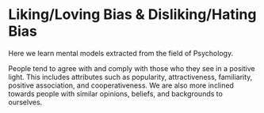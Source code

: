 # Liking/Loving Bias & Disliking/Hating Bias

Here we learn mental models extracted from the field of Psychology. 

People tend to agree with and comply with those who they see in a positive light. This includes attributes such as popularity, attractiveness, familiarity, positive association, and cooperativeness. We are also more inclined towards people with similar opinions, beliefs, and backgrounds to ourselves.